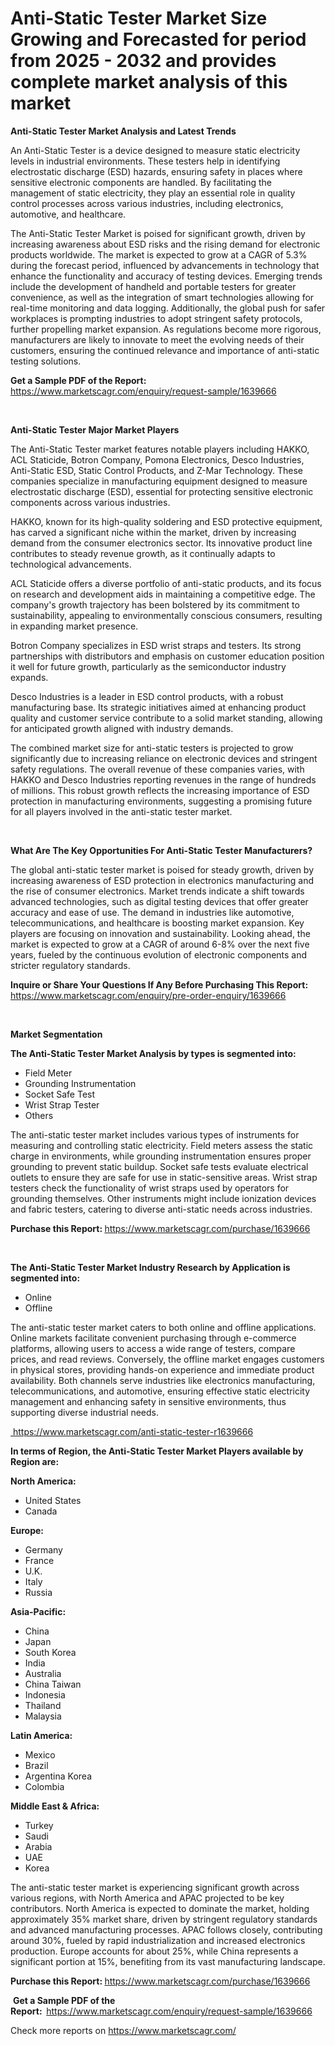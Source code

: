 <p><h1>Anti-Static Tester Market Size Growing and Forecasted for period from 2025 - 2032 and provides complete market analysis of this market</h1></p><p><strong>Anti-Static Tester Market Analysis and Latest Trends</strong></p>
<p><p>An Anti-Static Tester is a device designed to measure static electricity levels in industrial environments. These testers help in identifying electrostatic discharge (ESD) hazards, ensuring safety in places where sensitive electronic components are handled. By facilitating the management of static electricity, they play an essential role in quality control processes across various industries, including electronics, automotive, and healthcare.</p><p>The Anti-Static Tester Market is poised for significant growth, driven by increasing awareness about ESD risks and the rising demand for electronic products worldwide. The market is expected to grow at a CAGR of 5.3% during the forecast period, influenced by advancements in technology that enhance the functionality and accuracy of testing devices. Emerging trends include the development of handheld and portable testers for greater convenience, as well as the integration of smart technologies allowing for real-time monitoring and data logging. Additionally, the global push for safer workplaces is prompting industries to adopt stringent safety protocols, further propelling market expansion. As regulations become more rigorous, manufacturers are likely to innovate to meet the evolving needs of their customers, ensuring the continued relevance and importance of anti-static testing solutions.</p></p>
<p><strong>Get a Sample PDF of the Report:&nbsp;</strong> <a href="https://www.marketscagr.com/enquiry/request-sample/1639666?utm_campaign=3189&utm_medium=2&utm_source=Github&utm_content=ia&utm_term=11042025&utm_id=anti-static-tester">https://www.marketscagr.com/enquiry/request-sample/1639666</a></p>
<p>&nbsp;</p>
<p><strong>Anti-Static Tester Major Market Players</strong></p>
<p><p>The Anti-Static Tester market features notable players including HAKKO, ACL Staticide, Botron Company, Pomona Electronics, Desco Industries, Anti-Static ESD, Static Control Products, and Z-Mar Technology. These companies specialize in manufacturing equipment designed to measure electrostatic discharge (ESD), essential for protecting sensitive electronic components across various industries.</p><p>HAKKO, known for its high-quality soldering and ESD protective equipment, has carved a significant niche within the market, driven by increasing demand from the consumer electronics sector. Its innovative product line contributes to steady revenue growth, as it continually adapts to technological advancements.</p><p>ACL Staticide offers a diverse portfolio of anti-static products, and its focus on research and development aids in maintaining a competitive edge. The company's growth trajectory has been bolstered by its commitment to sustainability, appealing to environmentally conscious consumers, resulting in expanding market presence.</p><p>Botron Company specializes in ESD wrist straps and testers. Its strong partnerships with distributors and emphasis on customer education position it well for future growth, particularly as the semiconductor industry expands.</p><p>Desco Industries is a leader in ESD control products, with a robust manufacturing base. Its strategic initiatives aimed at enhancing product quality and customer service contribute to a solid market standing, allowing for anticipated growth aligned with industry demands.</p><p>The combined market size for anti-static testers is projected to grow significantly due to increasing reliance on electronic devices and stringent safety regulations. The overall revenue of these companies varies, with HAKKO and Desco Industries reporting revenues in the range of hundreds of millions. This robust growth reflects the increasing importance of ESD protection in manufacturing environments, suggesting a promising future for all players involved in the anti-static tester market.</p></p>
<p>&nbsp;</p>
<p><strong>What Are The Key Opportunities For Anti-Static Tester Manufacturers?</strong></p>
<p><p>The global anti-static tester market is poised for steady growth, driven by increasing awareness of ESD protection in electronics manufacturing and the rise of consumer electronics. Market trends indicate a shift towards advanced technologies, such as digital testing devices that offer greater accuracy and ease of use. The demand in industries like automotive, telecommunications, and healthcare is boosting market expansion. Key players are focusing on innovation and sustainability. Looking ahead, the market is expected to grow at a CAGR of around 6-8% over the next five years, fueled by the continuous evolution of electronic components and stricter regulatory standards.</p></p>
<p><strong>Inquire or Share Your Questions If Any Before Purchasing This Report:</strong> <a href="https://www.marketscagr.com/enquiry/pre-order-enquiry/1639666?utm_campaign=3189&utm_medium=2&utm_source=Github&utm_content=ia&utm_term=11042025&utm_id=anti-static-tester">https://www.marketscagr.com/enquiry/pre-order-enquiry/1639666</a></p>
<p>&nbsp;</p>
<p><strong>Market Segmentation</strong></p>
<p><strong>The Anti-Static Tester Market Analysis by types is segmented into:</strong></p>
<p><ul><li>Field Meter</li><li>Grounding Instrumentation</li><li>Socket Safe Test</li><li>Wrist Strap Tester</li><li>Others</li></ul></p>
<p><p>The anti-static tester market includes various types of instruments for measuring and controlling static electricity. Field meters assess the static charge in environments, while grounding instrumentation ensures proper grounding to prevent static buildup. Socket safe tests evaluate electrical outlets to ensure they are safe for use in static-sensitive areas. Wrist strap testers check the functionality of wrist straps used by operators for grounding themselves. Other instruments might include ionization devices and fabric testers, catering to diverse anti-static needs across industries.</p></p>
<p><strong>Purchase this Report:&nbsp;</strong><a href="https://www.marketscagr.com/purchase/1639666?utm_campaign=3189&utm_medium=2&utm_source=Github&utm_content=ia&utm_term=11042025&utm_id=anti-static-tester">https://www.marketscagr.com/purchase/1639666</a></p>
<p>&nbsp;</p>
<p><strong>The Anti-Static Tester Market Industry Research by Application is segmented into:</strong></p>
<p><ul><li>Online</li><li>Offline</li></ul></p>
<p><p>The anti-static tester market caters to both online and offline applications. Online markets facilitate convenient purchasing through e-commerce platforms, allowing users to access a wide range of testers, compare prices, and read reviews. Conversely, the offline market engages customers in physical stores, providing hands-on experience and immediate product availability. Both channels serve industries like electronics manufacturing, telecommunications, and automotive, ensuring effective static electricity management and enhancing safety in sensitive environments, thus supporting diverse industrial needs.</p></p>
<p><a href="https://www.marketscagr.com/anti-static-tester-r1639666?utm_campaign=3189&utm_medium=2&utm_source=Github&utm_content=ia&utm_term=11042025&utm_id=anti-static-tester">&nbsp;https://www.marketscagr.com/anti-static-tester-r1639666</a></p>
<p><strong>In terms of Region, the Anti-Static Tester Market Players available by Region are:</strong></p>
<p>
    <p> <strong> North America: </strong>
        <ul>
            <li>United States</li>
            <li>Canada</li>
        </ul>
        </p> 
    <p> <strong> Europe: </strong>
        <ul>
            <li>Germany</li>
            <li>France</li>
            <li>U.K.</li>
            <li>Italy</li>
            <li>Russia</li>
        </ul>
        </p> 
    <p> <strong> Asia-Pacific: </strong>
        <ul>
            <li>China</li>
            <li>Japan</li>
            <li>South Korea</li>
            <li>India</li>
            <li>Australia</li>
            <li>China Taiwan</li>
            <li>Indonesia</li>
            <li>Thailand</li>
            <li>Malaysia</li>
        </ul>
        </p> 
    <p> <strong> Latin America: </strong>
        <ul>
            <li>Mexico</li>
            <li>Brazil</li>
            <li>Argentina Korea</li>
            <li>Colombia</li>
        </ul>
        </p> 
    <p> <strong> Middle East & Africa: </strong>
        <ul>
            <li>Turkey</li>
            <li>Saudi</li>
            <li>Arabia</li>
            <li>UAE</li>
            <li>Korea</li>
        </ul>
    </p>
    </p>
<p><p>The anti-static tester market is experiencing significant growth across various regions, with North America and APAC projected to be key contributors. North America is expected to dominate the market, holding approximately 35% market share, driven by stringent regulatory standards and advanced manufacturing processes. APAC follows closely, contributing around 30%, fueled by rapid industrialization and increased electronics production. Europe accounts for about 25%, while China represents a significant portion at 15%, benefiting from its vast manufacturing landscape.</p></p>
<p><strong>Purchase this Report: </strong><a href="https://www.marketscagr.com/purchase/1639666?utm_campaign=3189&utm_medium=2&utm_source=Github&utm_content=ia&utm_term=11042025&utm_id=anti-static-tester">https://www.marketscagr.com/purchase/1639666</a></p>
<p>&nbsp;<strong>Get a Sample PDF of the Report:&nbsp;&nbsp;</strong><a href="https://www.marketscagr.com/enquiry/request-sample/1639666?utm_campaign=3189&utm_medium=2&utm_source=Github&utm_content=ia&utm_term=11042025&utm_id=anti-static-tester">https://www.marketscagr.com/enquiry/request-sample/1639666</a></p>
<p><strong></strong></p>
<p>Check more reports on <a href="https://www.marketscagr.com/?utm_campaign=3189&utm_medium=2&utm_source=Github&utm_content=ia&utm_term=11042025&utm_id=anti-static-tester">https://www.marketscagr.com/</a></p>